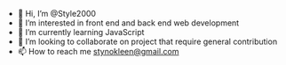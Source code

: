 - 👋 Hi, I’m @Style2000
- 👀 I’m interested in front end and back end web development
- 🌱 I’m currently learning JavaScript
- 💞️ I’m looking to collaborate on project that require general contribution
- 📫 How to reach me stynokleen@gmail.com

<!---
Style2000/Style2000 is a ✨ special ✨ repository because its `README.md` (this file) appears on your GitHub profile.
You can click the Preview link to take a look at your changes.
--->
